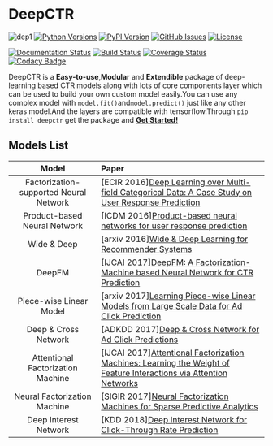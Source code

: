 # DeepCTR
![dep1](https://img.shields.io/badge/Tensorflow-1.4/1.5/1.6-blue.svg
)
[![Python Versions](https://img.shields.io/badge/python-3.6-blue.svg)](https://pypi.org/project/deepctr)
[![PyPI Version](https://img.shields.io/pypi/v/deepctr.svg)](https://pypi.org/project/deepctr)
[![GitHub Issues](https://img.shields.io/github/issues/shenweichen/deepctr.svg
)](https://github.com/shenweichen/deepctr/issues)
[![License](https://img.shields.io/badge/license-MIT-brightgreen.svg)](https://github.com/shenweichen/deepctr/blob/master/LICENSE)

[![Documentation Status](https://readthedocs.org/projects/deepctr-doc/badge/?version=latest)](https://deepctr-doc.readthedocs.io/)
[![Build Status](https://travis-ci.com/shenweichen/DeepCTR.svg?branch=master)](https://travis-ci.com/shenweichen/DeepCTR)
[![Coverage Status](https://coveralls.io/repos/github/shenweichen/DeepCTR/badge.svg)](https://coveralls.io/github/shenweichen/DeepCTR)
[![Codacy Badge](https://api.codacy.com/project/badge/Grade/c5e1deb657a94e40aa1db080cb0df91e)](https://www.codacy.com/app/wcshen1994/DeepCTR?utm_source=github.com&amp;utm_medium=referral&amp;utm_content=shenweichen/DeepCTR&amp;utm_campaign=Badge_Grade)

DeepCTR is a **Easy-to-use**,**Modular** and **Extendible** package of deep-learning based CTR models along with lots of core components layer  which can be used to build your own custom model easily.You can use any complex model with `model.fit()`and`model.predict()` just like any other keras model.And the layers are compatible with tensorflow.Through  `pip install deepctr`  get the package and [**Get Started!**](https://deepctr-doc.readthedocs.io/en/latest/Quick-Start.html)


## Models List

|Model|Paper|
|:--:|:--|
|Factorization-supported Neural Network|[ECIR 2016][Deep Learning over Multi-field Categorical Data: A Case Study on User Response Prediction](https://arxiv.org/pdf/1601.02376.pdf)|
|Product-based Neural Network|[ICDM 2016][Product-based neural networks for user response prediction](https://arxiv.org/pdf/1611.00144.pdf)|
|Wide & Deep|[arxiv 2016][Wide & Deep Learning for Recommender Systems](https://arxiv.org/pdf/1606.07792.pdf)|
|DeepFM|[IJCAI 2017][DeepFM: A Factorization-Machine based Neural Network for CTR Prediction](http://www.ijcai.org/proceedings/2017/0239.pdf)|
|Piece-wise Linear Model|[arxiv 2017][Learning Piece-wise Linear Models from Large Scale Data for Ad Click Prediction](https://arxiv.org/abs/1704.05194)|
|Deep & Cross Network|[ADKDD 2017][Deep & Cross Network for Ad Click Predictions](https://arxiv.org/abs/1708.05123)|
|Attentional Factorization Machine|[IJCAI 2017][Attentional Factorization Machines: Learning the Weight of Feature Interactions via Attention Networks](http://www.ijcai.org/proceedings/2017/435)|
|Neural Factorization Machine|[SIGIR 2017][Neural Factorization Machines for Sparse Predictive Analytics](https://arxiv.org/pdf/1708.05027.pdf)|
|Deep Interest Network|[KDD 2018][Deep Interest Network for Click-Through Rate Prediction](https://arxiv.org/pdf/1706.06978.pdf)|